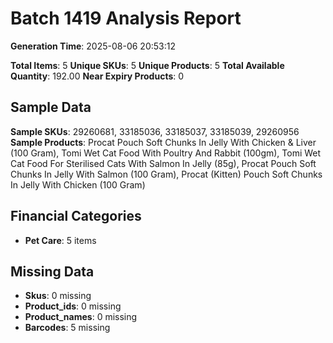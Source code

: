 # Batch 1419 Analysis Report

**Generation Time**: 2025-08-06 20:53:12

**Total Items**: 5
**Unique SKUs**: 5
**Unique Products**: 5
**Total Available Quantity**: 192.00
**Near Expiry Products**: 0

## Sample Data
**Sample SKUs**: 29260681, 33185036, 33185037, 33185039, 29260956
**Sample Products**: Procat Pouch Soft Chunks In Jelly With Chicken & Liver (100 Gram), Tomi Wet Cat Food With Poultry And Rabbit (100gm), Tomi Wet Cat Food For Sterilised Cats With Salmon In Jelly (85g), Procat Pouch Soft Chunks In Jelly With Salmon (100 Gram), Procat (Kitten) Pouch Soft Chunks In Jelly With Chicken (100 Gram)

## Financial Categories
- **Pet Care**: 5 items

## Missing Data
- **Skus**: 0 missing
- **Product_ids**: 0 missing
- **Product_names**: 0 missing
- **Barcodes**: 5 missing
